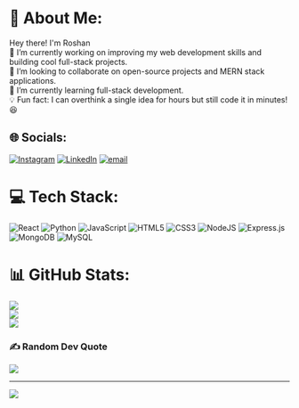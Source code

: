 # 💫 About Me:
 Hey there! I'm Roshan<br>🔭 I’m currently working on improving my web development skills and building cool full-stack projects.<br>🤝 I’m looking to collaborate on open-source projects and MERN stack applications.<br>🌱 I’m currently learning full-stack development.<br>💡 Fun fact: I can overthink a single idea for hours but still code it in minutes! 😆


## 🌐 Socials:
[![Instagram](https://img.shields.io/badge/Instagram-%23E4405F.svg?logo=Instagram&logoColor=white)](https://instagram.com/rosh4n.exe) [![LinkedIn](https://img.shields.io/badge/LinkedIn-%230077B5.svg?logo=linkedin&logoColor=white)](https://linkedin.com/in/roshan04vp) [![email](https://img.shields.io/badge/Email-D14836?logo=gmail&logoColor=white)](mailto:roshan04vp@gmail.com) 

# 💻 Tech Stack:
![React](https://img.shields.io/badge/react-%2320232a.svg?style=for-the-badge&logo=react&logoColor=%2361DAFB) ![Python](https://img.shields.io/badge/python-3670A0?style=for-the-badge&logo=python&logoColor=ffdd54) ![JavaScript](https://img.shields.io/badge/javascript-%23323330.svg?style=for-the-badge&logo=javascript&logoColor=%23F7DF1E) ![HTML5](https://img.shields.io/badge/html5-%23E34F26.svg?style=for-the-badge&logo=html5&logoColor=white) ![CSS3](https://img.shields.io/badge/css3-%231572B6.svg?style=for-the-badge&logo=css3&logoColor=white) ![NodeJS](https://img.shields.io/badge/node.js-6DA55F?style=for-the-badge&logo=node.js&logoColor=white) ![Express.js](https://img.shields.io/badge/express.js-%23404d59.svg?style=for-the-badge&logo=express&logoColor=%2361DAFB) ![MongoDB](https://img.shields.io/badge/MongoDB-%234ea94b.svg?style=for-the-badge&logo=mongodb&logoColor=white) ![MySQL](https://img.shields.io/badge/mysql-4479A1.svg?style=for-the-badge&logo=mysql&logoColor=white)
# 📊 GitHub Stats:
![](https://github-readme-stats.vercel.app/api?username=roshan-devX&theme=dark&hide_border=false&include_all_commits=false&count_private=false)<br/>
![](https://nirzak-streak-stats.vercel.app/?user=roshan-devX&theme=dark&hide_border=false)<br/>
![](https://github-readme-stats.vercel.app/api/top-langs/?username=roshan-devX&theme=dark&hide_border=false&include_all_commits=false&count_private=false&layout=compact)

### ✍️ Random Dev Quote
![](https://quotes-github-readme.vercel.app/api?type=horizontal&theme=radical)

---
[![](https://visitcount.itsvg.in/api?id=roshan-devX&icon=0&color=0)](https://visitcount.itsvg.in)

<!-- Proudly created with GPRM ( https://gprm.itsvg.in ) -->
